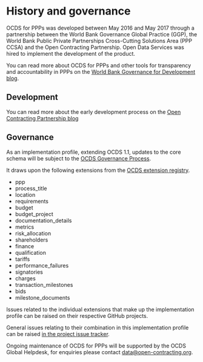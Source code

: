 # History and governance

OCDS for PPPs was developed between May 2016 and May 2017 through a partnership between the World Bank Governance Global Practice (GGP), the World Bank Public Private Partnerships Cross-Cutting Solutions Area (PPP CCSA) and the Open Contracting Partnership. Open Data Services was hired to implement the development of the product.

You can read more about OCDS for PPPs and other tools for transparency and accountability in PPPs on the [World Bank Governance for Development blog](http://blogs.worldbank.org/governance/public-private-partnerships-transparency-and-accountability-where-my-data).

## Development

You can read more about the early development process on the [Open Contracting Partnership blog](http://www.open-contracting.org/2016/09/08/extending-open-contracting-data-standard-ppps/)

## Governance

As an implementation profile, extending OCDS 1.1, updates to the core schema will be subject to the [OCDS Governance Process](http://standard.open-contracting.org/latest/en/support/governance/).

It draws upon the following extensions from the [OCDS extension registry](http://standard.open-contracting.org/latest/en/extensions/). 

* ppp
* process_title
* location
* requirements
* budget
* budget_project
* documentation_details
* metrics
* risk_allocation
* shareholders
* finance
* qualification
* tariffs
* performance_failures
* signatories
* charges
* transaction_milestones
* bids
* milestone_documents

Issues related to the individual extensions that make up the implementation profile can be raised on their respective GitHub projects. 

General issues relating to their combination in this implementation profile can be raised [in the project issue tracker](https://github.com/open-contracting-extensions/public-private-partnerships/issues).

Ongoing maintenance of OCDS for PPPs will be supported by the OCDS Global Helpdesk, for enquiries please contact [data@open-contracting.org](data@open-contracting.org).
